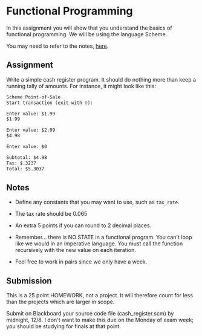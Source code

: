 # Functional Programming

In this assignment you will show that you understand the basics of functional programming.  We will be using the language Scheme.

You may need to refer to the notes, [here](https://gitpitch.com/irawoodring/343/master?p=functional_languages "Functional Programming").

## Assignment

Write a simple cash register program.  It should do nothing more than keep a running tally of amounts.  For instance, it might look like this:

```Scheme
Scheme Point-of-Sale
Start transaction (exit with 0):

Enter value: $1.99
$1.99

Enter value: $2.99
$4.98

Enter value: $0

Subtotal: $4.98
Tax: $.3237
Total: $5.3037
```

## Notes

- Define any constants that you may want to use, such as ```tax_rate```.

- The tax rate should be 0.065

- An extra 5 points if you can round to 2 decimal places.

- Remember... there is NO STATE in a functional program.  You can't loop like we would in an imperative language.  You must call the function recursively with the new value on each iteration.

- Feel free to work in pairs since we only have a week.

## Submission

This is a 25 point HOMEWORK, not a project.  It will therefore count for less than the projects which are larger in scope.

Submit on Blackboard your source code file (cash_register.scm) by midnight, 12/8.  I don't want to make this due on the Monday of exam week; you should be studying for finals at that point.
